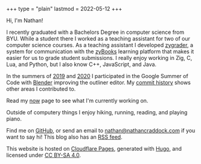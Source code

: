 +++
type = "plain"
lastmod = 2022-05-12
+++

Hi, I'm Nathan!

I recently graduated with a Bachelors Degree in computer science from BYU. While
a student there I worked as a teaching assistant for two of our computer science
courses. As a teaching assistant I developed
[zygrader](https://github.com/cs142ta/zygrader), a system for communication with
the [zyBooks](https://zybooks.com) learning platform that makes it easier for us
to grade student submissions. I really enjoy working in Zig, C, Lua, and Python,
but I also know C++, JavaScript, and Java.

In the summers of
[2019](https://summerofcode.withgoogle.com/archive/2019/projects/5416561530109952/)
and
[2020](https://summerofcode.withgoogle.com/archive/2020/projects/5735262606327808/)
I participated in the Google Summer of Code with
[Blender](https://www.blender.org) improving the outliner editor. My [commit
history](https://miikahweb.com/en/blender/git-statistics/developers/natecraddock)
shows other areas I contributed to.

Read my [now](/now) page to see what I'm currently working on.

Outside of computery things I enjoy hiking, running, reading, and
playing piano.

Find me on [GitHub](https://github.com/natecraddock), or send an email to
[nathan@nathancraddock.com](mailto:nathan@nathancraddock.com) if you want to
say hi! This blog also has an [RSS feed](/feed.xml).

This website is hosted on [Cloudflare Pages](https://pages.cloudflare.com/),
generated with [Hugo](https://gohugo.io), and licensed under [CC BY-SA
4.0](http://creativecommons.org/licenses/by-sa/4.0/?ref=chooser-v1).
